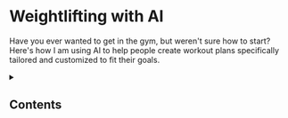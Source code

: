 # Weightlifting with AI  
Have you ever wanted to get in the gym, but weren't sure how to start? Here's how I am using AI to help people create workout plans specifically tailored and customized to fit their goals.

<details>
<summary><h2>Contents</h2></summary>

- [The Basics](The-Basics.md)  
- [College Shotgun Shooter](College-Shotgun-Shooter.md)  
- [Collegiate Cross Country Runner](Collegiate-Cross-Country-Runner.md)  
- [Carpenter](Carpenter.md)  
- [Middle School Athlete](Middle-School-Athlete.md)  
- [Restaurant Area Manager](Restaurant-Area-Manager.md)  

</details>
